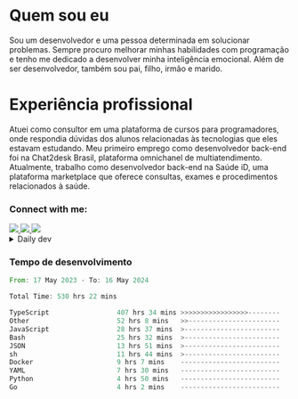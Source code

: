 # Quem sou eu
Sou um desenvolvedor e uma pessoa determinada em solucionar problemas. Sempre procuro melhorar minhas habilidades com programação e tenho me dedicado a desenvolver minha inteligência emocional. Além de ser desenvolvedor, também sou pai, filho, irmão e marido.

# Experiência profissional
Atuei como consultor em uma plataforma de cursos para programadores, onde respondia dúvidas dos alunos relacionadas às tecnologias que eles estavam estudando.
Meu primeiro emprego como desenvolvedor back-end foi na Chat2desk Brasil, plataforma omnichanel de multiatendimento.
Atualmente, trabalho como desenvolvedor back-end na Saúde iD, uma plataforma marketplace que oferece consultas, exames e procedimentos relacionados à saúde.

### Connect with me:
<a href="https://www.linkedin.com/in/theusmoreira" target="_blank" >
<img src="https://img.shields.io/badge/linkedin-%230077B5.svg?&style=for-the-badge&logo=linkedin&logoColor=white ">
</a>
<a href="https://www.instagram.com/matheus.s.moreira/" target="_blank">
<img src="https://img.shields.io/badge/instagram-%23E4405F.svg?&style=for-the-badge&logo=instagram&logoColor=white">
</a>
<a href="mailto:matheussm301@gmail.com"  target="_blank">
<img src="https://img.shields.io/badge/gmail-%23E4405F.svg?&style=for-the-badge&logo=gmail&logoColor=white">
</a>


<details>
  <summary>Daily dev </summary>
<p>
  <a href="https://app.daily.dev/matheussantos"><img src="https://github.com/matheus-santos-moreira/matheus-santos-moreira/blob/master/devcard.svg" width="200" alt="Matheus Santos's Dev Card"/></a>
 </p>
</details>

<h3>Tempo de desenvolvimento</h3>

<!--START_SECTION:waka-->

```rust
From: 17 May 2023 - To: 16 May 2024

Total Time: 530 hrs 22 mins

TypeScript                 407 hrs 34 mins >>>>>>>>>>>>>>>>>--------   69.97 %
Other                      52 hrs 8 mins   >>-----------------------   08.95 %
JavaScript                 28 hrs 37 mins  >------------------------   04.91 %
Bash                       25 hrs 32 mins  >------------------------   04.38 %
JSON                       13 hrs 51 mins  >------------------------   02.38 %
sh                         11 hrs 44 mins  >------------------------   02.02 %
Docker                     9 hrs 7 mins    -------------------------   01.57 %
YAML                       7 hrs 30 mins   -------------------------   01.29 %
Python                     4 hrs 50 mins   -------------------------   00.83 %
Go                         4 hrs 2 mins    -------------------------   00.69 %
```

<!--END_SECTION:waka-->
